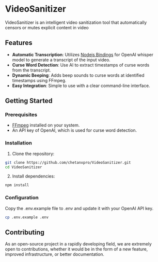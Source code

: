 # VideoSanitizer

VideoSanitizer is an intelligent video sanitization tool that automatically censors or mutes explicit content in video

## Features

- **Automatic Transcription**: Utilizes [Nodejs Bindings](https://github.com/ChetanXpro/nodejs-whisper) for OpenAI whisper model to generate a transcript of the input video. 
- **Curse Word Detection**: Use AI to extract timestamps of curse words from the transcript.
- **Dynamic Beeping**: Adds beep sounds to curse words at identified timestamps using FFmpeg.
- **Easy Integration**: Simple to use with a clear command-line interface.

## Getting Started

### Prerequisites

- [FFmpeg](https://ffmpeg.org/) installed on your system.
- An API key of OpenAI, which is used for curse word detection.

### Installation

1. Clone the repository:

```bash
git clone https://github.com/chetanxpro/VideoSanitizer.git
cd VideoSanitizer
```

2. Install dependencies:

```bash
npm install
```

### Configuration

Copy the .env.example file to .env and update it with your OpenAI API key.

```bash
cp .env.example .env
```

## Contributing

As an open-source project in a rapidly developing field, we are extremely open to contributions, whether it would be in the form of a new feature, improved infrastructure, or better documentation.

